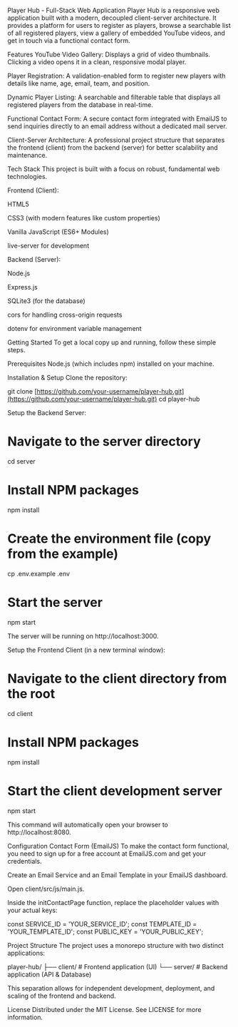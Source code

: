 Player Hub - Full-Stack Web Application
Player Hub is a responsive web application built with a modern, decoupled client-server architecture. It provides a platform for users to register as players, browse a searchable list of all registered players, view a gallery of embedded YouTube videos, and get in touch via a functional contact form.

Features
YouTube Video Gallery: Displays a grid of video thumbnails. Clicking a video opens it in a clean, responsive modal player.

Player Registration: A validation-enabled form to register new players with details like name, age, email, team, and position.

Dynamic Player Listing: A searchable and filterable table that displays all registered players from the database in real-time.

Functional Contact Form: A secure contact form integrated with EmailJS to send inquiries directly to an email address without a dedicated mail server.

Client-Server Architecture: A professional project structure that separates the frontend (client) from the backend (server) for better scalability and maintenance.

Tech Stack
This project is built with a focus on robust, fundamental web technologies.

Frontend (Client):

HTML5

CSS3 (with modern features like custom properties)

Vanilla JavaScript (ES6+ Modules)

live-server for development

Backend (Server):

Node.js

Express.js

SQLite3 (for the database)

cors for handling cross-origin requests

dotenv for environment variable management

Getting Started
To get a local copy up and running, follow these simple steps.

Prerequisites
Node.js (which includes npm) installed on your machine.

Installation & Setup
Clone the repository:

git clone [https://github.com/your-username/player-hub.git](https://github.com/your-username/player-hub.git)
cd player-hub

Setup the Backend Server:

# Navigate to the server directory
cd server

# Install NPM packages
npm install

# Create the environment file (copy from the example)
cp .env.example .env

# Start the server
npm start

The server will be running on http://localhost:3000.

Setup the Frontend Client (in a new terminal window):

# Navigate to the client directory from the root
cd client

# Install NPM packages
npm install

# Start the client development server
npm start

This command will automatically open your browser to http://localhost:8080.

Configuration
Contact Form (EmailJS)
To make the contact form functional, you need to sign up for a free account at EmailJS.com and get your credentials.

Create an Email Service and an Email Template in your EmailJS dashboard.

Open client/src/js/main.js.

Inside the initContactPage function, replace the placeholder values with your actual keys:

const SERVICE_ID = 'YOUR_SERVICE_ID';
const TEMPLATE_ID = 'YOUR_TEMPLATE_ID';
const PUBLIC_KEY = 'YOUR_PUBLIC_KEY';

Project Structure
The project uses a monorepo structure with two distinct applications:

player-hub/
├── client/     # Frontend application (UI)
└── server/     # Backend application (API & Database)

This separation allows for independent development, deployment, and scaling of the frontend and backend.

License
Distributed under the MIT License. See LICENSE for more information.